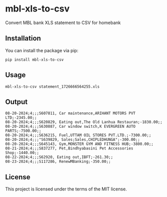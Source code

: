 # mbl-xls-to-csv

Convert MBL bank XLS statement to CSV for homebank

## Installation

You can install the package via pip:

```
pip install mbl-xls-to-csv
```

## Usage

```
mbl-xls-to-csv statement_1726666564255.xls
```

## Output

```
08-20-2024;4;;;S607811, Car maintenance,ARIHANT MOTORS PVT LTD;-2345.00;;
08-20-2024;4;;;S620829, Eating out,The Old Lanhua Restauran;-1830.00;;
08-20-2024;4;;;S630887, Car window switch,K EVERGREEN AUTO PARTS;-7500.00;;
08-20-2024;4;;;S636215, Fuel,UTTAM OIL STORES PVT.LTD.;-7300.00;;
08-20-2024;4;;;"S639829, Sales;Sales,CHIPLEDHUNGA";-300.00;;
08-20-2024;4;;;S645143, Gym,MONSTER GYM AND FITNESS HUB;-3800.00;;
08-21-2024;4;;;S837277, Pet,Bindhyabasini Pet Accessories Shop;-1440.00;;
08-22-2024;4;;;S62920, Eating out,IBFT;-261.30;;
08-23-2024;4;;;S117286, RenewMBanking;-350.00;;
```

## License

This project is licensed under the terms of the MIT license.
